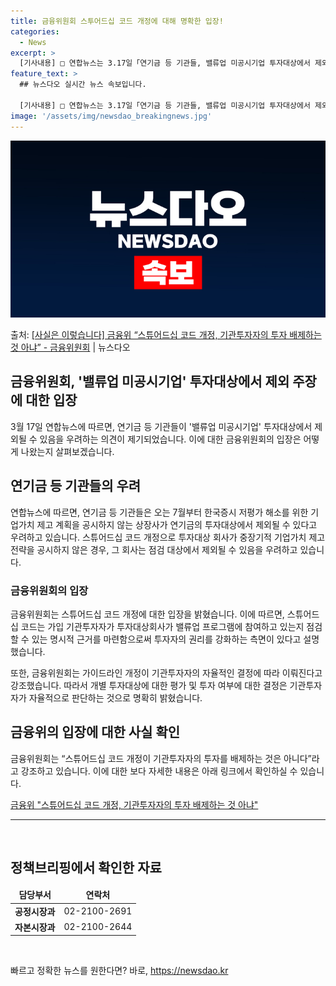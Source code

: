```yaml
---
title: 금융위원회 스투어드십 코드 개정에 대해 명확한 입장!
categories:
  - News
excerpt: >
  [기사내용] □ 연합뉴스는 3.17일「연기금 등 기관들, 밸류업 미공시기업 투자대상에서 제외할 듯」제하의 기…
feature_text: >
  ## 뉴스다오 실시간 뉴스 속보입니다.

  [기사내용] □ 연합뉴스는 3.17일「연기금 등 기관들, 밸류업 미공시기업 투자대상에서 제외할 듯」제하의 기…
image: '/assets/img/newsdao_breakingnews.jpg'
---
```


![뉴스다오 속보](/assets/img/newsdao_breakingnews.jpg)

<p>출처: <a href="https://newsdao.kr/3364" rel="dofollow">[사실은 이렇습니다] 금융위 “스튜어드십 코드 개정, 기관투자자의 투자 배제하는 것 아냐” - 금융위원회</a> | 뉴스다오</p>

<h2>금융위원회, '밸류업 미공시기업' 투자대상에서 제외 주장에 대한 입장</h2>
<p data-ke-size="size16">3월 17일 연합뉴스에 따르면, 연기금 등 기관들이 '밸류업 미공시기업' 투자대상에서 제외될 수 있음을 우려하는 의견이 제기되었습니다. 이에 대한 금융위원회의 입장은 어떻게 나왔는지 살펴보겠습니다.</p>

<h2 data-ke-size="size26">연기금 등 기관들의 우려</h2>
<p data-ke-size="size16">연합뉴스에 따르면, 연기금 등 기관들은 오는 7월부터 한국증시 저평가 해소를 위한 기업가치 제고 계획을 공시하지 않는 상장사가 연기금의 투자대상에서 제외될 수 있다고 우려하고 있습니다. 스튜어드십 코드 개정으로 투자대상 회사가 중장기적 기업가치 제고 전략을 공시하지 않은 경우, 그 회사는 점검 대상에서 제외될 수 있음을 우려하고 있습니다.</p>

<h3 data-ke-size="size20">금융위원회의 입장</h3>
<p data-ke-size="size16">금융위원회는 스튜어드십 코드 개정에 대한 입장을 밝혔습니다. 이에 따르면, 스튜어드십 코드는 가입 기관투자자가 투자대상회사가 밸류업 프로그램에 참여하고 있는지 점검할 수 있는 명시적 근거를 마련함으로써 투자자의 권리를 강화하는 측면이 있다고 설명했습니다.</p>
<p data-ke-size="size16">또한, 금융위원회는 가이드라인 개정이 기관투자자의 자율적인 결정에 따라 이뤄진다고 강조했습니다. 따라서 개별 투자대상에 대한 평가 및 투자 여부에 대한 결정은 기관투자자가 자율적으로 판단하는 것으로 명확히 밝혔습니다.</p>

<h2 data-ke-size="size26">금융위의 입장에 대한 사실 확인</h2>
<p data-ke-size="size16">금융위원회는 “스튜어드십 코드 개정이 기관투자자의 투자를 배제하는 것은 아니다”라고 강조하고 있습니다. 이에 대한 보다 자세한 내용은 아래 링크에서 확인하실 수 있습니다.</p>
<p data-ke-size="size16"><a href="https://newsdao.kr/3364">금융위 "스튜어드십 코드 개정, 기관투자자의 투자 배제하는 것 아냐"</a></p>

<hr>
<p data-ke-size="size16">&nbsp;</p>

<h2 data-ke-size="size26">정책브리핑에서 확인한 자료</h2>
<table>
	<thead>
		<tr>
			<td style="text-align: center; height: 17px;"><b>담당부서</b></td>
			<td style="text-align: center; height: 17px;"><b>연락처</b></td>
		</tr>
	</thead>
	<tbody>
		<tr>
			<td style="text-align: center; height: 17px;"><b>공정시장과</b></td>
			<td style="text-align: center; height: 17px;">02-2100-2691</td>
		</tr>
		<tr>
			<td style="text-align: center; height: 17px;"><b>자본시장과</b></td>
			<td style="text-align: center; height: 17px;">02-2100-2644</td>
		</tr>
	</tbody>
</table>
<p data-ke-size="size16">&nbsp;</p>

빠르고 정확한 뉴스를 원한다면? 바로, <a href="https://newsdao.kr" rel="dofollow">https://newsdao.kr</a>


